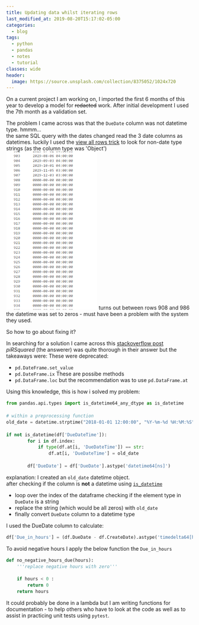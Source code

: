 ```yaml
---
title: Updating data whilst iterating rows
last_modified_at: 2019-08-20T15:17:02-05:00
categories:
  - blog
tags:
  - python
  - pandas
  - notes
  - tutorial
classes: wide
header:
  image: https://source.unsplash.com/collection/8375052/1024x720
---
```

On a current project I am working on, I imported the first 6 months of this year
to develop a model for ~~redacted~~ work.
After initial development I used the 7th month as a validation set.

The problem I came across was that the `DueDate` column was not datetime type.
hmmm... <br>
the same SQL query with the dates changed read the 3 date columns as datetimes.
luckily I used the [view all rows trick](/_posts/2019-08-16-see-all-the-rows-in-pandas.md) to look for non-date type strings (as the column type was 'Object')
!['found the culprit'](/assets/images/datecolzeros.PNG)
turns out between rows 908 and 986 the datetime was set to zeros - must have been a problem with the system they used.

So how to go about fixing it?

In searching for a solution I came across this [stackoverflow post](https://stackoverflow.com/a/48951427) <br>
_piRSquared_ (the answerer) was quite thorough in their answer but the takeaways were:
These were deprecated:
- `pd.DateFrame.set_value`
- `pd.DateFrame.ix`
These are possibe methods
- `pd.DataFrame.loc`
but the recommendation was to use `pd.DataFrame.at`

Using this knowledge, this is how i solved my problem:
```python
from pandas.api.types import is_datetime64_any_dtype as is_datetime

# within a preprocessing function
old_date = datetime.strptime("2018-01-01 12:00:00", "%Y-%m-%d %H:%M:%S")

if not is_datetime(df['DueDateTime']):
        for i in df.index:
            if type(df.at[i, 'DueDateTime']) == str:
                df.at[i, 'DueDateTime'] = old_date

        df['DueDate'] = df['DueDate'].astype('datetime64[ns]')
```
explanation:
I created an `old_date` datetime object. <br>
after checking if the column is __not__ a datetime using [`is_datetime`](https://pandas.pydata.org/pandas-docs/stable/reference/api/pandas.api.types.is_datetime64_any_dtype.html)

- loop over the index of the dataframe checking if the element type in `DueDate` is a string
- replace the string (which would be all zeros) with `old_date`
- finally convert `DueDate` column to a datetime type

I used the DueDate column to calculate:
```python
df['Due_in_hours'] = (df.DueDate - df.CreateDate).astype('timedelta64[h]')
```
To avoid negative hours I apply the below function the `Due_in_hours`
```python
def no_negative_hours_due(hours):
    '''replace negative hours with zero'''

    if hours < 0 :
        return 0
    return hours
```
It could probably be done in a lambda but I am writing functions for documentation - to help others who have to look at the code
as well as to assist in practicing unit tests using `pytest`.
